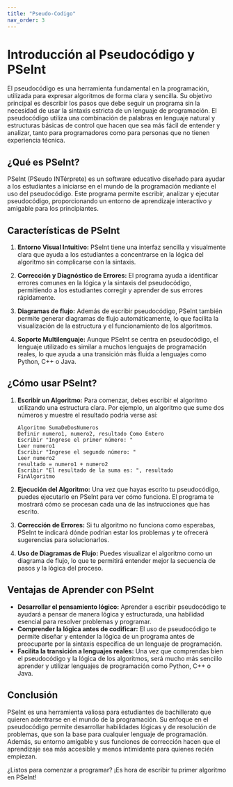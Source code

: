 ```yaml
---
title: "Pseudo-Codigo"
nav_order: 3
---
```


# Introducción al Pseudocódigo y PSeInt 
El pseudocódigo es una herramienta fundamental en la programación, utilizada para expresar algoritmos de forma clara y sencilla. Su objetivo principal es describir los pasos que debe seguir un programa sin la necesidad de usar la sintaxis estricta de un lenguaje de programación. El pseudocódigo utiliza una combinación de palabras en lenguaje natural y estructuras básicas de control que hacen que sea más fácil de entender y analizar, tanto para programadores como para personas que no tienen experiencia técnica.

## ¿Qué es PSeInt?

PSeInt (PSeudo INTérprete) es un software educativo diseñado para ayudar a los estudiantes a iniciarse en el mundo de la programación mediante el uso del pseudocódigo. Este programa permite escribir, analizar y ejecutar pseudocódigo, proporcionando un entorno de aprendizaje interactivo y amigable para los principiantes.

## Características de PSeInt

1. **Entorno Visual Intuitivo:** PSeInt tiene una interfaz sencilla y visualmente clara que ayuda a los estudiantes a concentrarse en la lógica del algoritmo sin complicarse con la sintaxis.

2. **Corrección y Diagnóstico de Errores:** El programa ayuda a identificar errores comunes en la lógica y la sintaxis del pseudocódigo, permitiendo a los estudiantes corregir y aprender de sus errores rápidamente.

3. **Diagramas de flujo:** Además de escribir pseudocódigo, PSeInt también permite generar diagramas de flujo automáticamente, lo que facilita la visualización de la estructura y el funcionamiento de los algoritmos.

4. **Soporte Multilenguaje:** Aunque PSeInt se centra en pseudocódigo, el lenguaje utilizado es similar a muchos lenguajes de programación reales, lo que ayuda a una transición más fluida a lenguajes como Python, C++ o Java.

## ¿Cómo usar PSeInt?

1. **Escribir un Algoritmo:** Para comenzar, debes escribir el algoritmo utilizando una estructura clara. Por ejemplo, un algoritmo que sume dos números y muestre el resultado podría verse así:

   ```
   Algoritmo SumaDeDosNumeros
   Definir numero1, numero2, resultado Como Entero
   Escribir "Ingrese el primer número: "
   Leer numero1
   Escribir "Ingrese el segundo número: "
   Leer numero2
   resultado = numero1 + numero2
   Escribir "El resultado de la suma es: ", resultado
   FinAlgoritmo
   ```

2. **Ejecución del Algoritmo:** Una vez que hayas escrito tu pseudocódigo, puedes ejecutarlo en PSeInt para ver cómo funciona. El programa te mostrará cómo se procesan cada una de las instrucciones que has escrito.

3. **Corrección de Errores:** Si tu algoritmo no funciona como esperabas, PSeInt te indicará dónde podrían estar los problemas y te ofrecerá sugerencias para solucionarlos.

4. **Uso de Diagramas de Flujo:** Puedes visualizar el algoritmo como un diagrama de flujo, lo que te permitirá entender mejor la secuencia de pasos y la lógica del proceso.

## Ventajas de Aprender con PSeInt

- **Desarrollar el pensamiento lógico:** Aprender a escribir pseudocódigo te ayudará a pensar de manera lógica y estructurada, una habilidad esencial para resolver problemas y programar.
- **Comprender la lógica antes de codificar:** El uso de pseudocódigo te permite diseñar y entender la lógica de un programa antes de preocuparte por la sintaxis específica de un lenguaje de programación.
- **Facilita la transición a lenguajes reales:** Una vez que comprendas bien el pseudocódigo y la lógica de los algoritmos, será mucho más sencillo aprender y utilizar lenguajes de programación como Python, C++ o Java.

## Conclusión

PSeInt es una herramienta valiosa para estudiantes de bachillerato que quieren adentrarse en el mundo de la programación. Su enfoque en el pseudocódigo permite desarrollar habilidades lógicas y de resolución de problemas, que son la base para cualquier lenguaje de programación. Además, su entorno amigable y sus funciones de corrección hacen que el aprendizaje sea más accesible y menos intimidante para quienes recién empiezan.

¿Listos para comenzar a programar? ¡Es hora de escribir tu primer algoritmo en PSeInt!
